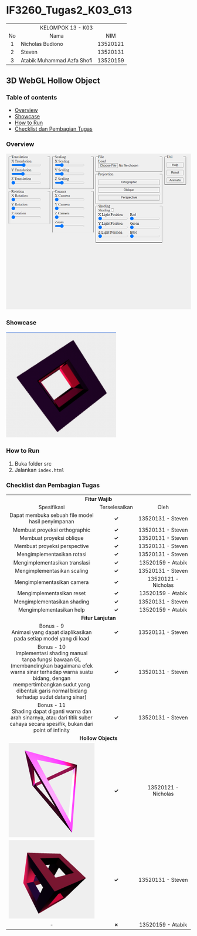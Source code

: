 # IF3260_Tugas2_K03_G13

<table>
    <tr>
        <td colspan = 3 align = "center">
            KELOMPOK 13 - K03
        </td>
    </tr>
    <tr>
        <td align="center">No</td>
        <td align="center">Nama</td>
        <td align="center">NIM</td>
    </tr>
    <tr>
        <td align="center">1</td>
        <td align="">Nicholas Budiono</td>
        <td align="center">13520121</td>
    </tr>
    <tr>
        <td align="center">2</td>
        <td align="">Steven</td>
        <td align="center">13520131</td>
    </tr>
    <tr>
        <td align="center">3</td>
        <td align="">Atabik Muhammad Azfa Shofi</td>
        <td align="center">13520159</td>
    </tr>
</table>

## 3D WebGL Hollow Object

### Table of contents
* [Overview](#overview)
* [Showcase](#showcase)
* [How to Run](#how-to-run)
* [Checklist dan Pembagian Tugas](#checklist-dan-pembagian-tugas)

### Overview
<img src="assets/overview.png"/>

### Showcase
<img src="assets/rotate-cube.gif" width=300 />

### How to Run
1. Buka folder src
2. Jalankan `index.html`

### Checklist dan Pembagian Tugas
<table>
    <tr>
        <td colspan = 3 align = "center">
            <strong>Fitur Wajib</strong>
        </td>
    </tr>
    <tr>
        <td align="center">Spesifikasi</td>
        <td align="center">Terselesaikan</td>
        <td width="30%" align="center">Oleh</td>
    </tr>
    <tr>
        <td align="center">Dapat membuka sebuah file model hasil penyimpanan</td>
        <td align="center"><strong>✓</strong></td>
        <td align="center">13520131 - Steven</td>
    </tr>
    <tr>
        <td align="center">Membuat proyeksi orthographic</td>
        <td align="center"><strong>✓</strong></td>
        <td align="center">13520131 - Steven</td>
    </tr>
    <tr>
        <td align="center">Membuat proyeksi oblique</td>
        <td align="center"><strong>✓</strong></td>
        <td align="center">13520131 - Steven</td>
    </tr>
    <tr>
        <td align="center">Membuat proyeksi perspective</td>
        <td align="center"><strong>✓</strong></td>
        <td align="center">13520131 - Steven</td>
    </tr>
    <tr>
        <td align="center">Mengimplementasikan rotasi</td>
        <td align="center"><strong>✓</strong></td>
        <td align="center">13520131 - Steven</td>
    </tr>
    <tr>
        <td align="center">Mengimplementasikan translasi</td>
        <td align="center"><strong>✓</strong></td>
        <td align="center">13520159 - Atabik</td>
    </tr>
    <tr>
        <td align="center">Mengimplementasikan scaling</td>
        <td align="center"><strong>✓</strong></td>
        <td align="center">13520131 - Steven</td>
    </tr>
    <tr>
        <td align="center">Mengimplementasikan camera</td>
        <td align="center"><strong>✓</strong></td>
        <td align="center">13520121 - Nicholas</td>
    </tr>
    <tr>
        <td align="center">Mengimplementasikan reset</td>
        <td align="center"><strong>✓</strong></td>
        <td align="center">13520159 - Atabik</td>
    </tr>
    <tr>
        <td align="center">Mengimplementasikan shading</td>
        <td align="center"><strong>✓</strong></td>
        <td align="center">13520131 - Steven</td>
    </tr>
    <tr>
        <td align="center">Mengimplementasikan help</td>
        <td align="center"><strong>✓</strong></td>
        <td align="center">13520159 - Atabik</td>
    </tr>
    <tr>
        <td colspan = 3 align = "center">
            <strong>Fitur Lanjutan</strong>
        </td>
    </tr>
    <tr>
        <td align="center">Bonus - 9 <br>Animasi yang dapat diaplikasikan pada setiap model yang di load</td>
        <td align="center"><strong>✓</strong></td>
        <td align="center">13520131 - Steven</td>
    </tr>
    <tr>
        <td align="center">Bonus - 10 <br>Implementasi shading manual tanpa fungsi bawaan GL (membandingkan bagaimana efek warna sinar terhadap warna suatu bidang, dengan mempertimbangkan sudut yang dibentuk garis normal bidang terhadap sudut datang sinar)</td>
        <td align="center"><strong>✓</strong></td>
        <td align="center">13520131 - Steven</td>
    </tr>
    <tr>
        <td align="center">Bonus - 11<br>Shading dapat diganti warna dan arah sinarnya, atau dari titik suber cahaya secara spesifik, bukan dari point of infinity</td>
        <td align="center"><strong>✓</strong></td>
        <td align="center">13520131 - Steven</td>
    </tr>
    <tr>
        <td colspan = 3 align = "center">
            <strong>Hollow Objects</strong>
        </td>
    </tr>
    <tr>
        <td align="center">
            <img src="assets/hollow-triangular-pyramid.png" width=300 />
        </td>
        <td align="center"><strong>✓</strong></td>
        <td align="center">13520121 - Nicholas</td>
    </tr>
    <tr>
        <td align="center">
            <img src="assets/hollow-cube.png" width=300 />
        </td>
        <td align="center"><strong>✓</strong></td>
        <td align="center">13520131 - Steven</td>
    </tr>
    <tr>
        <td align="center">
            -
        </td>
        <td align="center"><strong>✗</strong></td>
        <td align="center">13520159 - Atabik</td>
    </tr>
</table>